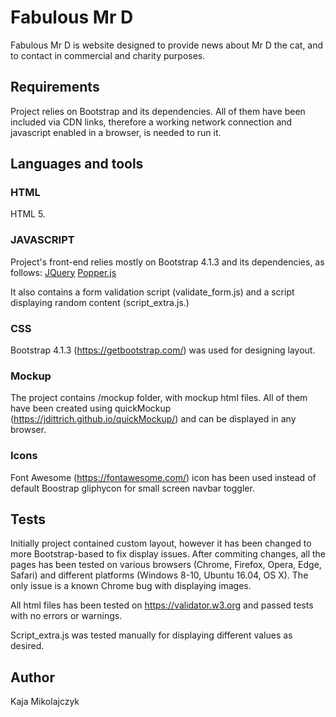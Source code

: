 # Fabulous Mr D

Fabulous Mr D is website designed to provide news about Mr D the cat, and to contact in commercial and charity purposes.

## Requirements

Project relies on Bootstrap and its dependencies. All of them have been included via CDN links, therefore a working network connection and javascript enabled in a browser, is needed to run it.


## Languages and tools

### HTML

HTML 5.

### JAVASCRIPT

Project's front-end relies mostly on Bootstrap 4.1.3 and its dependencies, as follows:
[JQuery](https://jquery.com/)
[Popper.js](https://jquery.com/)

It also contains a form validation script (validate_form.js) and a script displaying random content (script_extra.js.)

### CSS
Bootstrap 4.1.3 (https://getbootstrap.com/) was used for designing layout.


### Mockup

The project contains /mockup folder, with mockup html files. All of them have been created using quickMockup (https://jdittrich.github.io/quickMockup/) and can be displayed in any browser.

### Icons

Font Awesome (https://fontawesome.com/) icon has been used instead of default Boostrap gliphycon for small screen navbar toggler.

## Tests
 
Initially project contained custom layout, however it has been changed to more Bootstrap-based to fix display issues.
After commiting changes, all the pages has been tested on various browsers (Chrome, Firefox, Opera, Edge, Safari) and different platforms (Windows 8-10, Ubuntu 16.04, OS X). The only issue is a known Chrome bug with displaying images.

All html files has been tested on https://validator.w3.org and passed tests with no errors or warnings.

Script_extra.js was tested manually for displaying different values as desired.

## Author

Kaja Mikolajczyk